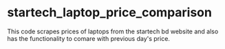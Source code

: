 # startech_laptop_price_comparison
 This code scrapes prices of laptops from the startech bd website and also has the functionality to comare with previous day's price.
